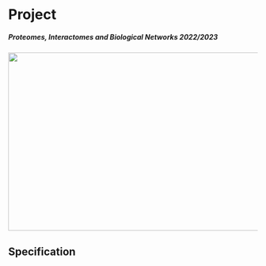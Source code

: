 # Project
##### Proteomes, Interactomes and Biological Networks 2022/2023
<img width="1014" height="360" src="https://user-images.githubusercontent.com/106587485/209847519-83c43328-4d87-426f-8e9f-1c7d46d1e4d1.jpg">

## Specification
